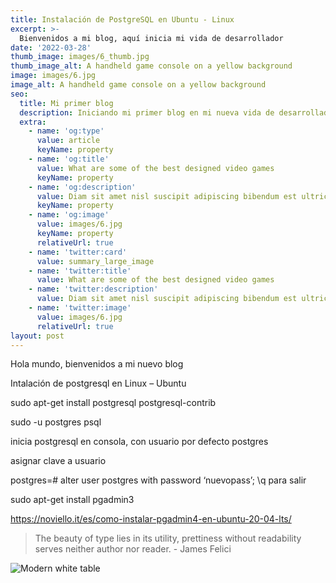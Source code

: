 ```yaml
---
title: Instalación de PostgreSQL en Ubuntu - Linux
excerpt: >-
  Bienvenidos a mi blog, aquí inicia mi vida de desarrollador
date: '2022-03-28'
thumb_image: images/6_thumb.jpg
thumb_image_alt: A handheld game console on a yellow background
image: images/6.jpg
image_alt: A handheld game console on a yellow background
seo:
  title: Mi primer blog
  description: Iniciando mi primer blog en mi nueva vida de desarrollador de software
  extra:
    - name: 'og:type'
      value: article
      keyName: property
    - name: 'og:title'
      value: What are some of the best designed video games
      keyName: property
    - name: 'og:description'
      value: Diam sit amet nisl suscipit adipiscing bibendum est ultricies integer
      keyName: property
    - name: 'og:image'
      value: images/6.jpg
      keyName: property
      relativeUrl: true
    - name: 'twitter:card'
      value: summary_large_image
    - name: 'twitter:title'
      value: What are some of the best designed video games
    - name: 'twitter:description'
      value: Diam sit amet nisl suscipit adipiscing bibendum est ultricies integer
    - name: 'twitter:image'
      value: images/6.jpg
      relativeUrl: true
layout: post
---
```


Hola mundo, bienvenidos a mi nuevo blog


Intalación de postgresql en Linux – Ubuntu

sudo apt-get install postgresql postgresql-contrib

sudo -u postgres psql

inicia postgresql en consola, con usuario por defecto postgres

asignar clave a usuario

postgres=# alter user postgres with password ‘nuevopass’;
\q para salir

sudo apt-get install pgadmin3

https://noviello.it/es/como-instalar-pgadmin4-en-ubuntu-20-04-lts/

> The beauty of type lies in its utility, prettiness without readability serves neither author nor reader. - James Felici

![Modern white table](/images/10.jpg)